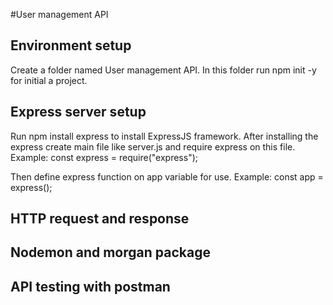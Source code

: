 #User management API

## Environment setup
Create a folder named User management API. In this folder run npm init -y for initial a project.
## Express server setup
Run npm install express to install ExpressJS framework. After installing  the express  create main file like server.js and require express on this file.
Example: const express = require("express");

Then define express function on app variable for use.
Example: const app = express(); 
## HTTP request and response
## Nodemon and morgan package
## API testing with postman